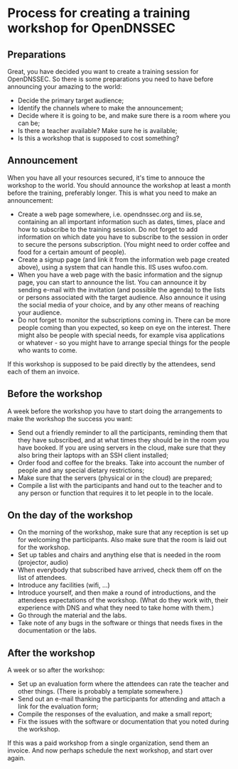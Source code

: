 # Process for creating a training workshop for OpenDNSSEC

## Preparations

Great, you have decided you want to create a training session for OpenDNSSEC. So there is some preparations you need to have before announcing your amazing to the world:

- Decide the primary target audience;
- Identify the channels where to make the announcement;
- Decide where it is going to be, and make sure there is a room where
  you can be;
- Is there a teacher available? Make sure he is available;
- Is this a workshop that is supposed to cost something?


## Announcement

When you have all your resources secured, it's time to annouce the workshop to the world. You should announce the workshop at least a month before the training, preferably longer. This is what you need to make an announcement:

- Create a web page somewhere, i.e. opendnssec.org and iis.se, containing an all important information such as dates, times, place and how to subscribe to the training session. Do not forget to add information on which date you have to subscribe to the session in order to secure the persons subscription. (You might need to order coffee and food for a certain amount of people).
- Create a signup page (and link it from the information web page created above), using a system that can handle this. IIS uses wufoo.com.
- When you have a web page with the basic information and the signup page, you can start to announce the list. You can announce it by sending e-mail with the invitation (and possible the agenda) to the lists or persons associated with the target audience. Also announce it using the social media of your choice, and by any other means of reaching your audience.
- Do not forget to monitor the subscriptions coming in. There can be more people coming than you expected, so keep on eye on the interest. There might also be people with special needs, for example visa applications or whatever - so you might have to arrange special things for the people who wants to come.

If this workshop is supposed to be paid directly by the attendees, send each of them an invoice.


## Before the workshop

A week before the workshop you have to start doing the arrangements to
make the workshop the success you want:

- Send out a friendly reminder to all the participants, reminding them that they have subscribed, and at what times they should be in the room you have booked. If you are using servers in the cloud, make sure that they also bring their laptops with an SSH client installed;
- Order food and coffee for the breaks. Take into account the number of people and any special dietary restrictions;
- Make sure that the servers (physical or in the cloud) are prepared;
- Compile a list with the participants and hand out to the teacher and to any person or function that requires it to let people in to the locale.


## On the day of the workshop

- On the morning of the workshop, make sure that any reception is set up for welcoming the participants. Also make sure that the room is laid out for the workshop.
- Set up tables and chairs and anything else that is needed in the room (projector, audio)
- When everybody that subscribed have arrived, check them off on the list of attendees.
- Introduce any facilities (wifi, ...)
- Introduce yourself, and then make a round of introductions, and the attendees expectations of the workshop. (What do they work with, their experience with DNS and what they need to take home with them.)
- Go through the material and the labs.
- Take note of any bugs in the software or things that needs fixes in the documentation or the labs.


## After the workshop

A week or so after the workshop: 

- Set up an evaluation form where the attendees can rate the teacher and other things. (There is probably a template somewhere.)
- Send out an e-mail thanking the participants for attending and attach a link for the evaluation form;
- Compile the responses of the evaluation, and make a small report;
- Fix the issues with the software or documentation that you noted during the workshop.

If this was a paid workshop from a single organization, send them an invoice. And now perhaps schedule the next workshop, and start over again.
